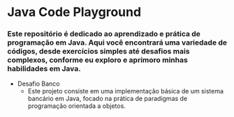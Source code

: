 # Java Code Playground
### Este repositório é dedicado ao aprendizado e prática de programação em Java. Aqui você encontrará uma variedade de códigos, desde exercícios simples até desafios mais complexos, conforme eu exploro e aprimoro minhas habilidades em Java.

- Desafio Banco
  - Este projeto consiste em uma implementação básica de um sistema bancário em Java, focado na prática de paradigmas de programação orientada a objetos.
